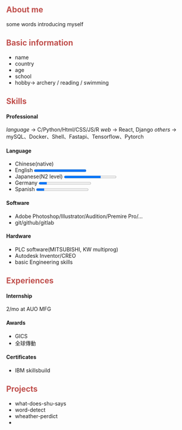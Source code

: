 
## <font color="#c0504d">About me</font>
some words introducing myself

## <font color="#c0504d">Basic information</font>
- name
- country
- age
- school
- hobby-> archery / reading / swimming


## <font color="#c0504d">Skills</font>
#### Professional
*language* -> C/Python/Html/CSS/JS/R
*web* -> React, Django
*others* -> mySQL、Docker、Shell、Fastapi、Tensorflow、Pytorch
#### Language
- Chinese(native)
- English <progress max=100 value=100> </progress> 
- Japanese(N2 level) <progress max=100 value=70> </progress>
- Germany <progress max=100 value=15> </progress>
- Spanish <progress max=100 value=15> </progress>
#### Software
- Adobe Photoshop/Illustrator/Audition/Premire Pro/...
- git/github/gitlab

#### Hardware
-  PLC software(MITSUBISHI, KW multiprog)
-  Autodesk Inventor/CREO
-  basic Engineering skills

## <font color="#c0504d">Experiences</font>
#### Internship
2/mo at AUO MFG
#### Awards
- GICS
- 全球傳動
#### Certificates
- IBM skillsbuild

## <font color="#c0504d">Projects</font>
- what-does-shu-says
- word-detect
- wheather-perdict
- 
